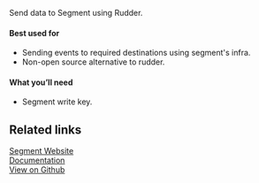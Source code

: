 Send data to Segment using Rudder.

#### Best used for

- Sending events to required destinations using segment's infra.
- Non-open source alternative to rudder.

#### What you’ll need

- Segment write key.

## Related links

[Segment Website][]  
[Documentation][]  
[View on Github][]

[//]: # "These are reference links used in the body of this note and get stripped out when the markdown processor does its job. There is no need to format nicely because it shouldn't be seen. Thanks SO - http://stackoverflow.com/questions/4823468/store-comments-in-markdown-syntax"
[segment website]: https://segment.com/
[documentation]: https://docs.rudderlabs.com
[view on github]: https://github.com/rudderlabs/rudder-server
